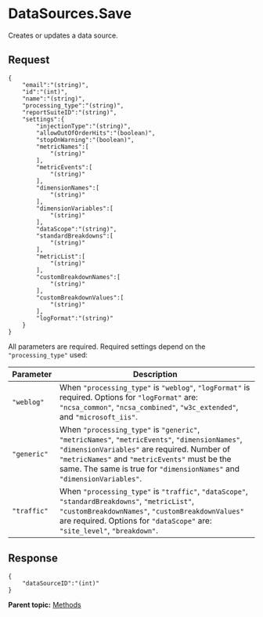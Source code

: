 # DataSources.Save

Creates or updates a data source.

##  **Request** 

```
{
    "email":"(string)",
    "id":"(int)",
    "name":"(string)",
    "processing_type":"(string)",
    "reportSuiteID":"(string)",
    "settings":{
        "injectionType":"(string)",
        "allowOutOfOrderHits":"(boolean)",
        "stopOnWarning":"(boolean)",
        "metricNames":[
            "(string)"
        ],
        "metricEvents":[
            "(string)"
        ],
        "dimensionNames":[
            "(string)"
        ],
        "dimensionVariables":[
            "(string)"
        ],
        "dataScope":"(string)",
        "standardBreakdowns":[
            "(string)"
        ],
        "metricList":[
            "(string)"
        ],
        "customBreakdownNames":[
            "(string)"
        ],
        "customBreakdownValues":[
            "(string)"
        ],
        "logFormat":"(string)"
    }
}
```

All parameters are required. Required settings depend on the `"processing_type"` used:

|Parameter|Description|
|-----|----------|
| `"weblog"`  | When `"processing_type"` is `"weblog"`, `"logFormat"` is required. Options for `"logFormat"` are: `"ncsa_common"`, `"ncsa_combined"`, `"w3c_extended"`, and `"microsoft_iis"`. |
| `"generic"`  | When `"processing_type"` is `"generic"`, `"metricNames"`, `"metricEvents"`, `"dimensionNames"`, `"dimensionVariables"` are required. Number of `"metricNames"` and `"metricEvents"` must be the same. The same is true for `"dimensionNames"` and `"dimensionVariables"`. |
| `"traffic"`  | When `"processing_type"` is `"traffic"`, `"dataScope"`, `"standardBreakdowns"`, `"metricList"`, `"customBreakdownNames"`, `"customBreakdownValues"` are required. Options for `"dataScope"` are: `"site_level"`, `"breakdown"`. |

## Response

```
{
    "dataSourceID":"(int)"
}
```

**Parent topic:** [Methods](../methods/c_data_sources_methods_1.4.md)

